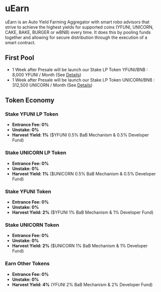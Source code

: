 # uEarn

uEarn is an Auto Yield Farming Aggregator with smart robo advisors that strive to achieve the highest yields for supported coins \(YFUNI, UNICORN, CAKE, BAKE, BURGER or wBNB\) every time. It does this by pooling funds together and allowing for secure distribution through the execution of a smart contract.

## First Pool

* 1 Week after Presale will be launch our Stake LP Token YFUNI/BNB : 8,000 YFUNI / Month \(See [Details](https://docs.yfuni.finance/protocol/token-faq#how-much-allocation-for-pool-every-30-days)\)
* 1 Week after Presale will be launch our Stake LP Token UNICORN/BNB : 312,500 UNICORN / Month \(See [Details](https://docs.yfuni.finance/protocol/token-faq#how-much-allocation-for-pool-every-30-days-1)\)

## Token Economy

### Stake YFUNI LP Token

* **Entrance Fee: 0%**
* **Unstake: 0%**
* **Harvest Yield: 1%** \($YFUNI 0.5% BaB Mechanism & 0.5% Developer Fund\)

### Stake UNICORN LP Token

* **Entrance Fee: 0%**
* **Unstake: 0%**
* **Harvest Yield: 1%** \($UNICORN 0.5% BaB Mechanism & 0.5% Developer Fund\)

### Stake YFUNI Token

* **Entrance Fee: 0%**
* **Unstake: 0%**
* **Harvest Yield: 2%** \($YFUNI 1% BaB Mechanism & 1% Developer Fund\)

### Stake UNICORN Token

* **Entrance Fee: 0%**
* **Unstake: 0%**
* **Harvest Yield: 2%** \($UNICORN 1% BaB Mechanism & 1% Developer Fund\)

### Earn Other Tokens

* **Entrance Fee: 0%**
* **Unstake: 0%**
* **Harvest Yield: 4%** \(YFUNI 2% BaB Mechanism & 2% Developer Fund\)



